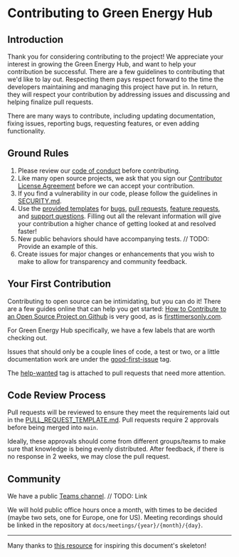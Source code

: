 # Contributing to Green Energy Hub

## Introduction

Thank you for considering contributing to the project!
We appreciate your interest in growing the Green Energy Hub, and want to help your contribution be successful.
There are a few guidelines to contributing that we'd like to lay out.
Respecting them pays respect forward to the time the developers maintaining and managing this project have put in.
In return, they will respect your contribution by addressing issues and discussing and helping finalize pull requests.

There are many ways to contribute, including updating documentation, fixing issues, reporting bugs, requesting features, or even adding functionality.

## Ground Rules

<!-- markdown-link-check-disable -->

1. Please review our [code of conduct](CODE_OF_CONDUCT.md) before contributing.
1. Like many open source projects, we ask that you sign our [Contributor License Agreement](https://cla.opensource.microsoft.com/microsoft/green-energy-hub) before we can accept your contribution.
1. If you find a vulnerability in our code, please follow the guidelines in [SECURITY.md](SECURITY.md).
1. Use the [provided templates](/.github) for [bugs](.github/ISSUE_TEMPLATE/Bug_Report.md), [pull requests](.github/PULL_REQUEST_TEMPLATE.md), [feature requests](.github/ISSUE_TEMPLATE/Feature_Request.md), and [support questions](.github/ISSUE_TEMPLATE/Support_Question.md).
  Filling out all the relevant information will give your contribution a higher chance of getting looked at and resolved faster!
1. New public behaviors should have accompanying tests.
  // TODO: Provide an example of this.
1. Create issues for major changes or enhancements that you wish to make to allow for transparency and community feedback.

<!-- markdown-link-check-enable -->

## Your First Contribution

Contributing to open source can be intimidating, but you can do it!
There are a few guides online that can help you get started:
[How to Contribute to an Open Source Project on Github](https://egghead.io/courses/how-to-contribute-to-an-open-source-project-on-github) is very good, as is [firsttimersonly.com](https://www.firsttimersonly.com/).

For Green Energy Hub specifically, we have a few labels that are worth checking out.
<!-- markdown-link-check-disable-next-line -->
Issues that should only be a couple lines of code, a test or two, or a little documentation work are under the [good-first-issue](https://github.com/microsoft/green-energy-hub/labels/good%20first%20issue) tag.
<!-- markdown-link-check-disable-next-line -->
The [help-wanted](https://github.com/microsoft/green-energy-hub/labels/help%20wanted) tag is attached to pull requests that need more attention.

## Code Review Process

<!-- markdown-link-check-disable-next-line -->
Pull requests will be reviewed to ensure they meet the requirements laid out in the [PULL_REQUEST_TEMPLATE.md](/.github/PULL_REQUEST_TEMPLATE.md).
Pull requests require 2 approvals before being merged into `main`.

Ideally, these approvals should come from different groups/teams to make sure that knowledge is being evenly distributed.
After feedback, if there is no response in 2 weeks, we may close the pull request.

## Community

We have a public [Teams channel](). // TODO: Link

We will hold public office hours once a month, with times to be decided (maybe two sets, one for Europe, one for US).
Meeting recordings should be linked in the repository at `docs/meetings/{year}/{month}/{day}`.

---

Many thanks to [this resource](https://github.com/nayafia/contributing-template/blob/master/CONTRIBUTING-template.md) for inspiring this document's skeleton!